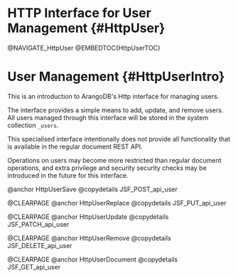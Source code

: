 HTTP Interface for User Management {#HttpUser}
==============================================

@NAVIGATE_HttpUser
@EMBEDTOC{HttpUserTOC}

User Management {#HttpUserIntro}
================================

This is an introduction to ArangoDB's Http interface for managing users.

The interface provides a simple means to add, update, and remove users.
All users managed through this interface will be stored in the system 
collection `_users`.

This specialised interface intentionally does not provide all functionality 
that is available in the regular document REST API.

Operations on users may become more restricted than regular document operations, 
and extra privilege and security security checks may be introduced in the 
future for this interface.

@anchor HttpUserSave
@copydetails JSF_POST_api_user

@CLEARPAGE
@anchor HttpUserReplace
@copydetails JSF_PUT_api_user

@CLEARPAGE
@anchor HttpUserUpdate
@copydetails JSF_PATCH_api_user

@CLEARPAGE
@anchor HttpUserRemove
@copydetails JSF_DELETE_api_user

@CLEARPAGE
@anchor HttpUserDocument
@copydetails JSF_GET_api_user
